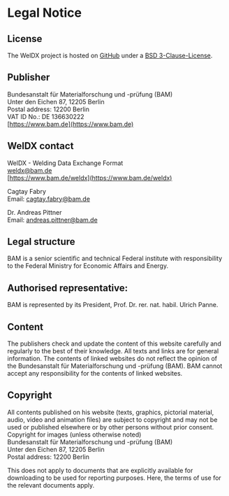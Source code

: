 # Legal Notice

## License

The WelDX project is hosted on [GitHub](https://github.com/BAMWelDX/weldx) under
a [BSD 3-Clause-License](https://github.com/BAMWelDX/weldx/blob/master/LICENSE).

## Publisher

Bundesanstalt für Materialforschung und -prüfung (BAM)\
Unter den Eichen 87, 12205 Berlin\
Postal address: 12200 Berlin\
VAT ID No.: DE 136630222\
[https://www.bam.de](https://www.bam.de)

## WelDX contact

WelDX - Welding Data Exchange Format\
[weldx@bam.de](mailto:weldx@bam.de)\
[https://www.bam.de/weldx](https://www.bam.de/weldx)

Cagtay Fabry\
Email: [cagtay.fabry@bam.de](mailto:cagtay.fabry@bam.de)

Dr. Andreas Pittner\
Email: [andreas.pittner@bam.de](mailto:andreas.pittner@bam.de)

## Legal structure

BAM is a senior scientific and technical Federal institute with responsibility to the Federal Ministry for Economic
Affairs and Energy.

## Authorised representative:

BAM is represented by its President, Prof. Dr. rer. nat. habil. Ulrich Panne.

## Content

The publishers check and update the content of this website carefully and regularly to the best of their knowledge. All
texts and links are for general information. The contents of linked websites do not reflect the opinion of the
Bundesanstalt für Materialforschung und -prüfung (BAM). BAM cannot accept any responsibility for the contents of linked
websites.

## Copyright

All contents published on his website (texts, graphics, pictorial material, audio, video and animation files) are
subject to copyright and may not be used or published elsewhere or by other persons without prior consent. Copyright for
images (unless otherwise noted)\
Bundesanstalt für Materialforschung und -prüfung (BAM)\
Unter den Eichen 87, 12205 Berlin\
Postal address: 12200 Berlin

This does not apply to documents that are explicitly available for downloading to be used for reporting purposes. Here,
the terms of use for the relevant documents apply.